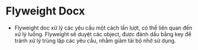# Flyweight Docx 

- Flyweight doc xử lý các yêu cầu một cách lần lượt, có thể liên quan đến xử lý luồng. Flyweight sẽ duyệt các object,
được đánh dấu bằng key để tránh xử lý trùng lặp các yêu cầu, nhằm giảm tải bộ nhớ sử dụng. 